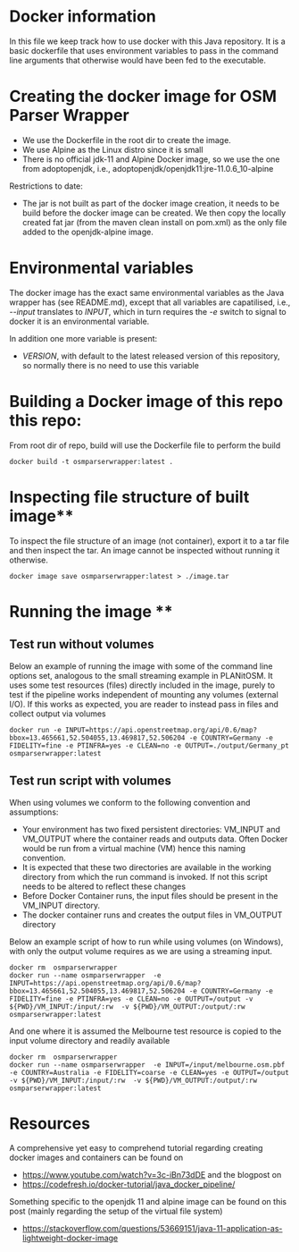 # Docker information

In this file we keep track how to use docker with this Java repository. It is a basic dockerfile that uses environment variables to pass in the command line arguments that otherwise would have been fed to the executable.

# Creating the docker image for OSM Parser Wrapper

* We use the Dockerfile in the root dir to create the image.  
* We use Alpine as the Linux distro since it is small
* There is no official jdk-11 and Alpine Docker image, so we use the one from adoptopenjdk, i.e., adoptopenjdk/openjdk11:jre-11.0.6_10-alpine

Restrictions to date:

* The jar is not built as part of the docker image creation, it needs to be build before the docker image can be created. We then copy the locally created fat jar (from the maven clean install on pom.xml) as the only file added to the openjdk-alpine image.

# Environmental variables

The docker image has the exact same environmental variables as the Java wrapper has (see README.md), except that all variables are capatilised, i.e., *--input* translates to *INPUT*, which in turn requires the *-e* switch to signal to docker it is an environmental variable.

In addition one more variable is present:

* *VERSION*, with default to the latest released version of this repository, so normally there is no need to use this variable
 

# Building a Docker image of this repo this repo:

From root dir of repo, build will use the Dockerfile file to perform the build

```
docker build -t osmparserwrapper:latest .
```

# Inspecting file structure of built image**

To inspect the file structure of an image (not container), export it to a tar file and then inspect the tar. An image cannot be
inspected without running it otherwise.

```
docker image save osmparserwrapper:latest > ./image.tar
```

# Running the image **

## Test run without volumes

Below an example of running the image with some of the command line options set, analogous to the small streaming example in PLANitOSM. It uses some test resources (files) directly included in the image, purely to test if the pipeline works independent of mounting any volumes (external I/O). If this works as expected, you are reader to instead pass in files and collect output via volumes

```
docker run -e INPUT=https://api.openstreetmap.org/api/0.6/map?bbox=13.465661,52.504055,13.469817,52.506204 -e COUNTRY=Germany -e FIDELITY=fine -e PTINFRA=yes -e CLEAN=no -e OUTPUT=./output/Germany_pt osmparserwrapper:latest
```

## Test run script with volumes

When using volumes we conform to the following convention and assumptions:

* Your environment has two fixed persistent directories: VM_INPUT and VM_OUTPUT where  the container reads and outputs data. Often Docker would be run from a virtual machine (VM) hence this naming convention. 
* It is expected that these two directories are available in the working directory from which the run command is invoked. If not this script needs to be altered to reflect these changes
* Before Docker Container runs, the input files should be present in the VM_INPUT directory.
* The docker container runs and creates the output files in VM_OUTPUT directory

Below an example script of how to run while using volumes (on Windows), with only the output volume requires as we are using a streaming input. 

```
docker rm  osmparserwrapper
docker run --name osmparserwrapper  -e INPUT=https://api.openstreetmap.org/api/0.6/map?bbox=13.465661,52.504055,13.469817,52.506204 -e COUNTRY=Germany -e FIDELITY=fine -e PTINFRA=yes -e CLEAN=no -e OUTPUT=/output -v ${PWD}/VM_INPUT:/input/:rw  -v ${PWD}/VM_OUTPUT:/output/:rw  osmparserwrapper:latest
```

And one where it is assumed the Melbourne test resource is copied to the input volume directory and readily available

```
docker rm  osmparserwrapper
docker run --name osmparserwrapper  -e INPUT=/input/melbourne.osm.pbf -e COUNTRY=Australia -e FIDELITY=coarse -e CLEAN=yes -e OUTPUT=/output -v ${PWD}/VM_INPUT:/input/:rw  -v ${PWD}/VM_OUTPUT:/output/:rw  osmparserwrapper:latest
```

# Resources

A comprehensive yet easy to comprehend tutorial regarding creating docker images and containers can be found on

* https://www.youtube.com/watch?v=3c-iBn73dDE and the blogpost on 
* https://codefresh.io/docker-tutorial/java_docker_pipeline/

Something specific to the openjdk 11 and alpine image can be found on this post (mainly regarding the setup of the virtual file system)

* https://stackoverflow.com/questions/53669151/java-11-application-as-lightweight-docker-image